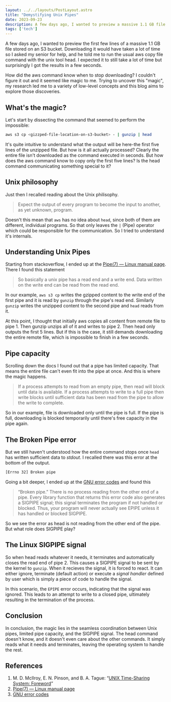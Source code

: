 ```yaml
---
layout: ../../layouts/PostLayout.astro
title: "Demystifying Unix Pipes"
date: 2023-09-23
description: A few days ago, I wanted to preview a massive 1.1 GB file stored on an S3 bucket. Downloading it would take a lot of time so I asked my senior for help, and he told me to run the usual aws copy file command with the unix tool head. I received the results within seconds, but the underlying process was not intuitive to me. Trying to uncover this magic ...
tags: ['tech']
---
```


A few days ago, I wanted to preview the first few lines of a massive 1.1 GB file stored on an S3 bucket. Downloading it would have taken a lot of time so I asked my senior for help, and he told me to run the usual aws copy file command with the unix tool head. I expected it to still take a lot of time but surprisingly I got the results in a few seconds.

How did the aws command know when to stop downloading? I couldn't figure it out and it seemed like magic to me. Trying to uncover this "magic", my research led me to a variety of low-level concepts  and this blog aims to explore those discoveries.

## What's the magic?

Let's start by dissecting the command that seemed to perform the impossible:
```bash
aws s3 cp <gizzped-file-location-on-s3-bucket> - | gunzip | head

```

It's quite intuitive to understand what the output will be here-the first five lines of the unzipped file. But how is it all actually processed? Clearly the entire file isn't downloaded as the command executed in seconds. But how does the aws command know to copy only the first five lines? Is the head command communicating something special to it?

## Unix philosophy

Just then I recalled reading about the Unix philisophy.

> Expect the output of every program to become the input to another, as yet
unknown, program.

Doesn't this mean that `aws` has no idea about `head`, since both of them are different, individual programs. So that only leaves the `|` (Pipe) operator which could be responsible for the communication. So I tried to understand it's internals.

## Understanding Unix Pipes

Starting from stackoverflow, I ended up at the [Pipe(7) — Linux manual page](https://man7.org/linux/man-pages/man7/pipe.7.html). There I found this statement

> So basically a unix pipe has a read end and a write end. Data written on the write end can be read from the read end. 

In our example, `aws s3 cp` writes the gzipped content to the write end of the first pipe and it is read by `gunzip` through the pipe's read end. Similarly `gunzip` writes the unzipped content to the second pipe and `head` reads from it.

At this point, I thought that initially aws copies all content from remote file to pipe 1. Then gunzip unzips all of it and writes to pipe 2. Then head only outputs the first 5 lines. But if this is the case, it still demands downloading the entire remote file, which is impossible to finish in a few seconds.

## Pipe capacity

Scrolling down the docs I found out that a pipe has limited capacity. That means the entire file can't even fit into the pipe at once. And this is where the magic happens. 

> If a process attempts to read from an empty pipe, then read will block until data is available.  If a process attempts to write to a full pipe then write blocks until sufficient data has been read from the pipe to allow the write to complete.

So in our example, file is downloaded only until the pipe is full. If the pipe is full, downloading is blocked temporarily until there's free capacity in the pipe again. 

## The Broken Pipe error

But we still haven't understood how the entire command stops once `head` has written sufficient data to *stdout*. I recalled there was this error at the bottom of the output.

```bash
[Errno 32] Broken pipe
```

Going a bit deeper, I ended up at the [GNU error codes](https://www.gnu.org/software/libc/manual/html_mono/libc.html#Error-Codes) and found this

> “Broken pipe.” There is no process reading from the other end of a pipe. Every library function that returns this error code also generates a SIGPIPE signal; this signal terminates the program if not handled or blocked. Thus, your program will never actually see EPIPE unless it has handled or blocked SIGPIPE. 

So we see the error as head is not reading from the other end of the pipe. But what role does SIGPIPE play?

## The Linux SIGPIPE signal

So when head reads whatever it needs, it terminates and automatically closes the read end of pipe 2. This causes a SIGPIPE signal to be sent by the kernel to `gunzip`. When it recieves the signal, it is forced to react. It can either ignore, terminate (default action) or execute a *signal handler* defined by user which is simply a piece of code to handle the signal. 

In this scenario, the `EPIPE` error occurs, indicating that the signal was ignored. This leads to an attempt to write to a closed pipe, ultimately resulting in the termination of the process.

## Conclusion

In conclusion, the magic lies in the seamless coordination between Unix pipes, limited pipe capacity, and the SIGPIPE signal. The head command doesn't know, and it doesn't even care about the other commands. It simply reads what it needs and terminates, leaving the operating system to handle the rest.

## References

1. M. D. McIlroy, E. N. Pinson, and B. A. Tague: “[UNIX Time-Sharing System:
Foreword](https://archive.org/details/bstj57-6-1899/page/n3/mode/1up)”
2. [Pipe(7) — Linux manual page](https://man7.org/linux/man-pages/man7/pipe.7.html)
3. [GNU error codes](https://www.gnu.org/software/libc/manual/html_mono/libc.html#Error-Codes)
